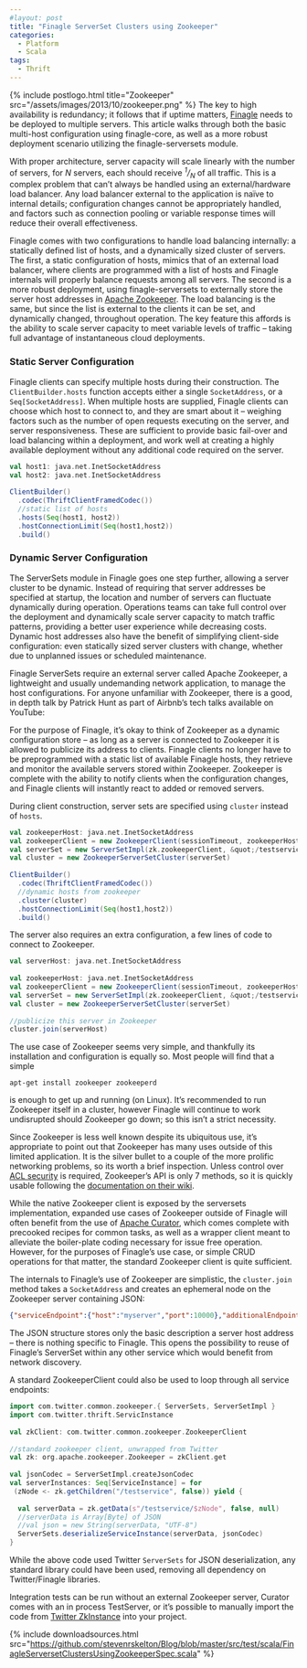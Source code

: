 ```yaml
---
#layout: post
title: "Finagle ServerSet Clusters using Zookeeper"
categories:
  - Platform
  - Scala
tags:
  - Thrift
---
```


{% include postlogo.html title="Zookeeper" src="/assets/images/2013/10/zookeeper.png" %} The key to high availability is redundancy; it follows that if uptime matters, [Finagle](http://twitter.github.io/finagle/) needs to be deployed to multiple servers. This article walks through both the basic multi-host configuration using finagle-core, as well as a more robust deployment scenario utilizing the finagle-serversets module.

With proper architecture, server capacity will scale linearly with the number of servers, for <em>N</em> servers, each should receive <em><sup>1</sup>/<sub>N</sub></em> of all traffic. This is a complex problem that can’t always be handled using an external/hardware load balancer. Any load balancer external to the application is naïve to internal details; configuration changes cannot be appropriately handled, and factors such as connection pooling or variable response times will reduce their overall effectiveness.

Finagle comes with two configurations to handle load balancing internally: a statically defined list of hosts, and a dynamically sized cluster of servers. The first, a static configuration of hosts, mimics that of an external load balancer, where clients are programmed with a list of hosts and Finagle internals will properly balance requests among all servers. The second is a more robust deployment, using finagle-serversets to externally store the server host addresses in [Apache Zookeeper](http://zookeeper.apache.org/). The load balancing is the same, but since the list is external to the clients it can be set, and dynamically changed, throughout operation. The key feature this affords is the ability to scale server capacity to meet variable levels of traffic – taking full advantage of instantaneous cloud deployments.

### Static Server Configuration

Finagle clients can specify multiple hosts during their construction. The `ClientBuilder.hosts` function accepts either a single `SocketAddress`, or a `Seq[SocketAddress]`. When multiple hosts are supplied, Finagle clients can choose which host to connect to, and they are smart about it – weighing factors such as the number of open requests executing on the server, and server responsiveness. These are sufficient to provide basic fail-over and load balancing within a deployment, and work well at creating a highly available deployment without any additional code required on the server.

```scala
val host1: java.net.InetSocketAddress
val host2: java.net.InetSocketAddress
 
ClientBuilder()
  .codec(ThriftClientFramedCodec())
  //static list of hosts
  .hosts(Seq(host1, host2))
  .hostConnectionLimit(Seq(host1,host2))
  .build()
```

### Dynamic Server Configuration

The ServerSets module in Finagle goes one step further, allowing a server cluster to be dynamic. Instead of requiring that server addresses be specified at startup, the location and number of servers can fluctuate dynamically during operation. Operations teams can take full control over the deployment and dynamically scale server capacity to match traffic patterns, providing a better user experience while decreasing costs. Dynamic host addresses also have the benefit of simplifying client-side configuration: even statically sized server clusters with change, whether due to unplanned issues or scheduled maintenance.

Finagle ServerSets require an external server called Apache Zookeeper, a lightweight and usually undemanding network application, to manage the host configurations. For anyone unfamiliar with Zookeeper, there is a good, in depth talk by Patrick Hunt as part of Airbnb’s tech talks available on YouTube:



For the purpose of Finagle, it’s okay to think of Zookeeper as a dynamic configuration store – as long as a server is connected to Zookeeper it is allowed to publicize its address to clients. Finagle clients no longer have to be preprogrammed with a static list of available Finagle hosts, they retrieve and monitor the available servers stored within Zookeeper. Zookeeper is complete with the ability to notify clients when the configuration changes, and Finagle clients will instantly react to added or removed servers.

During client construction, server sets are specified using `cluster` instead of `hosts`.

```scala
val zookeeperHost: java.net.InetSocketAddress
val zookeeperClient = new ZookeeperClient(sessionTimeout, zookeeperHost)
val serverSet = new ServerSetImpl(zk.zookeeperClient, &quot;/testservice&quot;)
val cluster = new ZookeeperServerSetCluster(serverSet)
 
ClientBuilder()
  .codec(ThriftClientFramedCodec())
  //dynamic hosts from zookeeper
  .cluster(cluster)
  .hostConnectionLimit(Seq(host1,host2))
  .build()
```

The server also requires an extra configuration, a few lines of code to connect to Zookeeper.

```scala
val serverHost: java.net.InetSocketAddress
 
val zookeeperHost: java.net.InetSocketAddress
val zookeeperClient = new ZookeeperClient(sessionTimeout, zookeeperHost)
val serverSet = new ServerSetImpl(zk.zookeeperClient, &quot;/testservice&quot;)
val cluster = new ZookeeperServerSetCluster(serverSet)
 
//publicize this server in Zookeeper
cluster.join(serverHost)
```

The use case of Zookeeper seems very simple, and thankfully its installation and configuration is equally so. Most people will find that a simple

```
apt-get install zookeeper zookeeperd
```

is enough to get up and running (on Linux). It’s recommended to run Zookeeper itself in a cluster, however Finagle will continue to work undisrupted should Zookeeper go down; so this isn’t a strict necessity.

Since Zookeeper is less well known despite its ubiquitous use, it’s appropriate to point out that Zookeeper has many uses outside of this limited application. It is the silver bullet to a couple of the more prolific networking problems, so its worth a brief inspection. Unless control over [ACL security](http://en.wikipedia.org/wiki/Access_control_list) is required, Zookeeper’s API is only 7 methods, so it is quickly usable following the [documentation on their wiki](https://cwiki.apache.org/confluence/display/ZOOKEEPER/Index).

While the native Zookeeper client is exposed by the serversets implementation, expanded use cases of Zookeeper outside of Finagle will often benefit from the use of [Apache Curator](http://curator.incubator.apache.org/), which comes complete with precooked recipes for common tasks, as well as a wrapper client meant to alleviate the boiler-plate coding necessary for issue free operation. However, for the purposes of Finagle’s use case, or simple CRUD operations for that matter, the standard Zookeeper client is quite sufficient.

The internals to Finagle’s use of Zookeeper are simplistic, the `cluster.join` method takes a `SocketAddress` and creates an ephemeral node on the Zookeeper server containing JSON:

```json
{"serviceEndpoint":{"host":"myserver","port":10000},"additionalEndpoints":{},"status":"ALIVE"}
```

The JSON structure stores only the basic description a server host address – there is nothing specific to Finagle. This opens the possibility to reuse of Finagle’s ServerSet within any other service which would benefit from network discovery.

A standard ZookeeperClient could also be used to loop through all service endpoints:

```scala
import com.twitter.common.zookeeper.{ ServerSets, ServerSetImpl }
import com.twitter.thrift.ServicInstance
 
val zkClient: com.twitter.common.zookeeper.ZookeeperClient
 
//standard zookeeper client, unwrapped from Twitter
val zk: org.apache.zookeeper.Zookeeper = zkClient.get
 
val jsonCodec = ServerSetImpl.createJsonCodec
val serverInstances: Seq[ServiceInstance] = for
 (zNode <- zk.getChildren("/testservice", false)) yield {
 
  val serverData = zk.getData(s"/testservice/$zNode", false, null)
  //serverData is Array[Byte] of JSON
  //val json = new String(serverData, "UTF-8")
  ServerSets.deserializeServiceInstance(serverData, jsonCodec)
}
```

While the above code used Twitter `ServerSets` for JSON deserialization, any standard library could have been used, removing all dependency on Twitter/Finagle libraries.

Integration tests can be run without an external Zookeeper server, Curator comes with an in process TestServer, or it’s possible to manually import the code from [Twitter ZkInstance](https://github.com/twitter/finagle/blob/master/finagle-serversets/src/test/scala/com/twitter/finagle/zookeeper/ZkInstance.scala) into your project.

{%
  include downloadsources.html
  src="https://github.com/stevenrskelton/Blog/blob/master/src/test/scala/FinagleServersetClustersUsingZookeeperSpec.scala"
%}